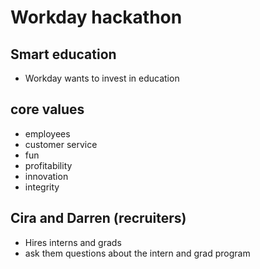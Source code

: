 # Workday hackathon

## Smart education

- Workday wants to invest in education

## core values

- employees
- customer service
- fun
- profitability
- innovation
- integrity

## Cira and Darren (recruiters)

- Hires interns and grads
- ask them questions about the intern and grad program
